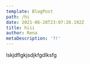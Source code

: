 ```yaml
---
template: BlogPost
path: /hi
date: 2021-06-28T23:07:28.192Z
title: hiii
author: Rena
metaDescription: '?!'
---
```

lskjdflgkjsdjkfgdlksfg
